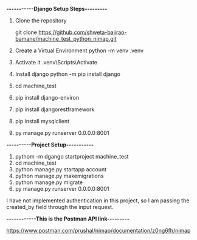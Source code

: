 **-----------Django Setup Steps---------**

1. Clone the repository
 
   git clone https://github.com/shweta-bajirao-bamane/machine_test_python_nimap.git

2. Create a Virtual Environment
   python -m venv .venv
   
3. Activate it
  .venv\Scripts\Activate
   
4. Install django
   python -m pip install django

5. cd machine_test
6. pip install django-environ
7. pip install djangorestframework
8. pip install mysqlclient
9. py manage.py runserver 0.0.0.0:8001
    
**----------Project Setup-----------**

1. pythom -m dgango startproject machine_test
2. cd machine_test
3. python manage.py startapp account
4. python manage.py makemigrations
5. python manage.py migrate
6. py manage.py runserver 0.0.0.0:8001

I have not implemented authentication in this project, so I am passing the created_by field through the input request.

**------------This is the Postman API link---------**

https://www.postman.com/prushal/nimap/documentation/z0ng6fh/nimap


